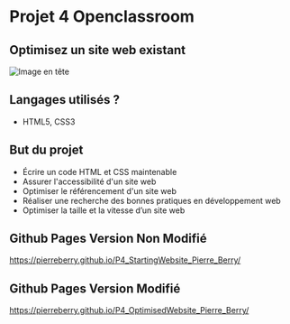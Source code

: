 # Projet 4 Openclassroom

## Optimisez un site web existant

![Image en tête](https://i.imgur.com/B1TP6X7.png)

## Langages utilisés ?

+ HTML5, CSS3

## But du projet

+ Écrire un code HTML et CSS maintenable
+ Assurer l'accessibilité d'un site web
+ Optimiser le référencement d'un site web
+ Réaliser une recherche des bonnes pratiques en développement web
+ Optimiser la taille et la vitesse d’un site web

## Github Pages Version Non Modifié

https://pierreberry.github.io/P4_StartingWebsite_Pierre_Berry/

## Github Pages Version Modifié

https://pierreberry.github.io/P4_OptimisedWebsite_Pierre_Berry/
